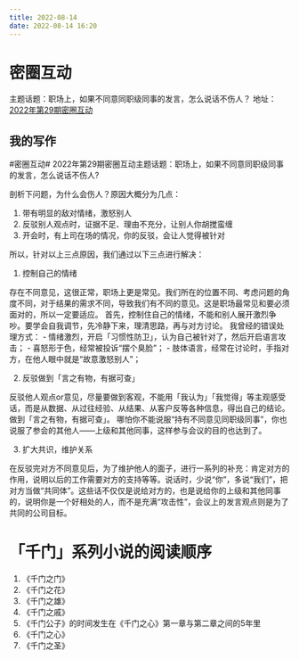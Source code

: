 ```yaml
---
title: 2022-08-14
date: 2022-08-14 16:20
---
```


# 密圈互动

主题话题：职场上，如果不同意同职级同事的发言，怎么说话不伤人？
地址：[2022年第29期密圈互动](https://wx.zsxq.com/dweb2/index/topic_detail/212252418844821)

## 我的写作

#密圈互动#  2022年第29期密圈互动主题话题：职场上，如果不同意同职级同事的发言，怎么说话不伤人?

剖析下问题，为什么会伤人？原因大概分为几点：

1. 带有明显的敌对情绪，激怒别人
2. 反驳别人观点时，证据不足、理由不充分，让别人你胡搅蛮缠
3. 开会时，有上司在场的情况，你的反驳，会让人觉得被针对

所以，针对以上三点原因，我们通过以下三点进行解决：


1. 控制自己的情绪

存在不同意见，这很正常，职场上更是常见。我们所在的位置不同、考虑问题的角度不同，对于结果的需求不同，导致我们有不同的意见。这是职场最常见和要必须面对的，所以一定要适应。
首先，控制住自己的情绪，不能和别人展开激烈争吵。要学会自我调节，先冷静下来，理清思路，再与对方讨论。
我曾经的错误处理方式：
    - 情绪激烈，开启「习惯性防卫」，认为自己被针对了，然后开启语言攻击；
    - 喜怒形于色，经常被投诉“摆个臭脸”；
    - 肢体语言，经常在讨论时，手指对方，在他人眼中就是“故意激怒别人”；

2. 反驳做到「言之有物，有据可查」

反驳他人观点or意见，尽量要做到客观，不能用「我认为」「我觉得」等主观感受话，而是从数据、从过往经验、从结果、从客户反等各种信息，得出自己的结论。做到「言之有物，有据可查」。
哪怕你不能说服“持有不同意见同职级同事”，你也说服了参会的其他人——上级和其他同事，这样参与会议的目的也达到了。

3. 扩大共识，维护关系

在反驳完对方不同意见后，为了维护他人的面子，进行一系列的补充：肯定对方的作用，说明以后的工作需要对方的支持等等。说话时，少说“你”，多说“我们”，把对方当做“共同体”。这些话不仅仅是说给对方的，也是说给你的上级和其他同事的，说明你是一个好相处的人，而不是充满“攻击性”，会议上的发言观点则是为了共同的公司目标。

# 「千门」系列小说的阅读顺序
1. 《千门之门》
2. 《千门之花》
3. 《千门之雄》
4. 《千门之戚》
5. 《千门公子》的时间发生在《千门之心》第一章与第二章之间的5年里
6. 《千门之心》
7. 《千门之圣》